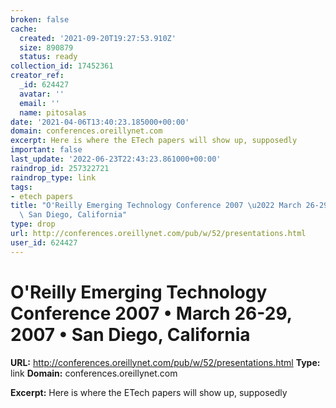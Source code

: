 ```yaml
---
broken: false
cache:
  created: '2021-09-20T19:27:53.910Z'
  size: 890879
  status: ready
collection_id: 17452361
creator_ref:
  _id: 624427
  avatar: ''
  email: ''
  name: pitosalas
date: '2021-04-06T13:40:23.185000+00:00'
domain: conferences.oreillynet.com
excerpt: Here is where the ETech papers will show up, supposedly
important: false
last_update: '2022-06-23T22:43:23.861000+00:00'
raindrop_id: 257322721
raindrop_type: link
tags:
- etech papers
title: "O'Reilly Emerging Technology Conference 2007 \u2022 March 26-29, 2007 \u2022\
  \ San Diego, California"
type: drop
url: http://conferences.oreillynet.com/pub/w/52/presentations.html
user_id: 624427
---
```


# O'Reilly Emerging Technology Conference 2007 • March 26-29, 2007 • San Diego, California

**URL:** http://conferences.oreillynet.com/pub/w/52/presentations.html
**Type:** link
**Domain:** conferences.oreillynet.com

**Excerpt:** Here is where the ETech papers will show up, supposedly
